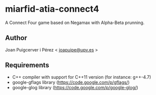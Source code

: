 miarfid-atia-connect4
=====================

A Connect Four game based on Negamax with Alpha-Beta prunning.

Author
------
Joan Puigcerver i Pérez < joapuipe@upv.es >

Requirements
------------
- C++ compiler with support for C++11 version (for instance: g++-4.7)
- google-gflags library (https://code.google.com/p/gflags/)
- google-glog library (https://code.google.com/p/google-glog/)